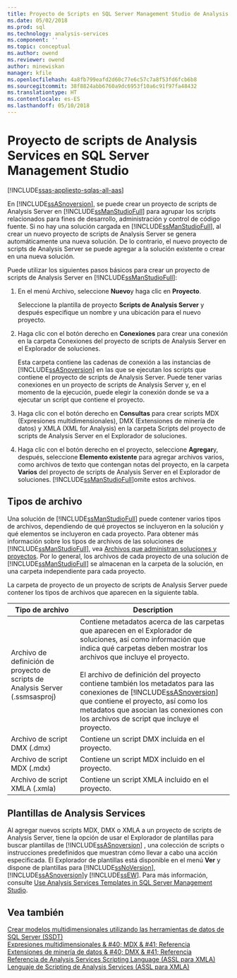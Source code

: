 ```yaml
---
title: Proyecto de Scripts en SQL Server Management Studio de Analysis Services | Documentos de Microsoft
ms.date: 05/02/2018
ms.prod: sql
ms.technology: analysis-services
ms.component: ''
ms.topic: conceptual
ms.author: owend
ms.reviewer: owend
author: minewiskan
manager: kfile
ms.openlocfilehash: 4a8fb799eafd2d60c77e6c57c7a8f53fd6fcb6b8
ms.sourcegitcommit: 38f8824abb6760a9dc6953f10a6c91f97fa48432
ms.translationtype: HT
ms.contentlocale: es-ES
ms.lasthandoff: 05/10/2018
---
```

# <a name="analysis-services-scripts-project-in-sql-server-management-studio"></a>Proyecto de scripts de Analysis Services en SQL Server Management Studio
[!INCLUDE[ssas-appliesto-sqlas-all-aas](../../includes/ssas-appliesto-sqlas-all-aas.md)]

  En [!INCLUDE[ssASnoversion](../../includes/ssasnoversion-md.md)], se puede crear un proyecto de scripts de Analysis Server en [!INCLUDE[ssManStudioFull](../../includes/ssmanstudiofull-md.md)] para agrupar los scripts relacionados para fines de desarrollo, administración y control de código fuente. Si no hay una solución cargada en [!INCLUDE[ssManStudioFull](../../includes/ssmanstudiofull-md.md)], al crear un nuevo proyecto de scripts de Analysis Server se genera automáticamente una nueva solución. De lo contrario, el nuevo proyecto de scripts de Analysis Server se puede agregar a la solución existente o crear en una nueva solución.  
  
 Puede utilizar los siguientes pasos básicos para crear un proyecto de scripts de Analysis Server en [!INCLUDE[ssManStudioFull](../../includes/ssmanstudiofull-md.md)]:  
  
1.  En el menú Archivo, seleccione **Nuevo**y haga clic en **Proyecto**.  
  
     Seleccione la plantilla de proyecto **Scripts de Analysis Server** y después especifique un nombre y una ubicación para el nuevo proyecto.  
  
2.  Haga clic con el botón derecho en **Conexiones** para crear una conexión en la carpeta Conexiones del proyecto de scripts de Analysis Server en el Explorador de soluciones.  
  
     Esta carpeta contiene las cadenas de conexión a las instancias de [!INCLUDE[ssASnoversion](../../includes/ssasnoversion-md.md)] en las que se ejecutan los scripts que contiene el proyecto de scripts de Analysis Server. Puede tener varias conexiones en un proyecto de scripts de Analysis Server y, en el momento de la ejecución, puede elegir la conexión donde se va a ejecutar un script que contiene el proyecto.  
  
3.  Haga clic con el botón derecho en **Consultas** para crear scripts MDX (Expresiones multidimensionales), DMX (Extensiones de minería de datos) y XMLA (XML for Analysis) en la carpeta Scripts del proyecto de scripts de Analysis Server en el Explorador de soluciones.
  
4.  Haga clic con el botón derecho en el proyecto, seleccione **Agregar**y, después, seleccione **Elemento existente** para agregar archivos varios, como archivos de texto que contengan notas del proyecto, en la carpeta **Varios** del proyecto de scripts de Analysis Server en el Explorador de soluciones. [!INCLUDE[ssManStudioFull](../../includes/ssmanstudiofull-md.md)]omite estos archivos.  
  
## <a name="file-types"></a>Tipos de archivo  
 Una solución de [!INCLUDE[ssManStudioFull](../../includes/ssmanstudiofull-md.md)] puede contener varios tipos de archivos, dependiendo de qué proyectos se incluyeron en la solución y qué elementos se incluyeron en cada proyecto. Para obtener más información sobre los tipos de archivos de las soluciones de [!INCLUDE[ssManStudioFull](../../includes/ssmanstudiofull-md.md)], vea [Archivos que administran soluciones y proyectos](http://msdn.microsoft.com/library/e19d2859-0b97-4727-ac27-c4c226d86b2f). Por lo general, los archivos de cada proyecto de una solución de [!INCLUDE[ssManStudioFull](../../includes/ssmanstudiofull-md.md)] se almacenan en la carpeta de la solución, en una carpeta independiente para cada proyecto.  
  
 La carpeta de proyecto de un proyecto de scripts de Analysis Server puede contener los tipos de archivos que aparecen en la siguiente tabla.  
  
|Tipo de archivo|Description|  
|---------------|-----------------|  
|Archivo de definición de proyecto de scripts de Analysis Server (.ssmsasproj)|Contiene metadatos acerca de las carpetas que aparecen en el Explorador de soluciones, así como información que indica qué carpetas deben mostrar los archivos que incluye el proyecto.<br /><br /> El archivo de definición del proyecto contiene también los metadatos para las conexiones de [!INCLUDE[ssASnoversion](../../includes/ssasnoversion-md.md)] que contiene el proyecto, así como los metadatos que asocian las conexiones con los archivos de script que incluye el proyecto.|  
|Archivo de script DMX (.dmx)|Contiene un script DMX incluida en el proyecto.|  
|Archivo de script MDX (.mdx)|Contiene un script MDX incluido en el proyecto.|  
|Archivo de script XMLA (.xmla)|Contiene un script XMLA incluido en el proyecto.|  
  
## <a name="analysis-services-templates"></a>Plantillas de Analysis Services  
 Al agregar nuevos scripts MDX, DMX o XMLA a un proyecto de scripts de Analysis Server, tiene la opción de usar el Explorador de plantillas para buscar plantillas de [!INCLUDE[ssASnoversion](../../includes/ssasnoversion-md.md)] , una colección de scripts o instrucciones predefinidos que muestran cómo llevar a cabo una acción especificada. El Explorador de plantillas está disponible en el menú **Ver** y dispone de plantillas para [!INCLUDE[ssNoVersion](../../includes/ssnoversion-md.md)], [!INCLUDE[ssASnoversion](../../includes/ssasnoversion-md.md)]y [!INCLUDE[ssEW](../../includes/ssew-md.md)]. Para más información, consulte [Use Analysis Services Templates in SQL Server Management Studio](../../analysis-services/instances/use-analysis-services-templates-in-sql-server-management-studio.md).  
  
## <a name="see-also"></a>Vea también  
 [Crear modelos multidimensionales utilizando las herramientas de datos de SQL Server &#40;SSDT&#41;](../../analysis-services/multidimensional-models/creating-multidimensional-models-using-sql-server-data-tools-ssdt.md)   
 [Expresiones multidimensionales & #40; MDX & #41; Referencia](../../mdx/multidimensional-expressions-mdx-reference.md)   
 [Extensiones de minería de datos & #40; DMX & #41; Referencia](../../dmx/data-mining-extensions-dmx-reference.md)   
 [Referencia de Analysis Services Scripting Language &#40;ASSL para XMLA&#41;](../../analysis-services/scripting/analysis-services-scripting-language-assl-for-xmla.md)   
 [Lenguaje de Scripting de Analysis Services &#40;ASSL para XMLA&#41;](../../analysis-services/scripting/analysis-services-scripting-language-assl-for-xmla.md)  
  
  
